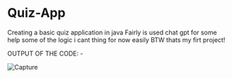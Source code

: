 # Quiz-App
Creating a basic quiz application in java 
Fairly is used chat gpt for some help some of the logic i cant thing for now easily 
BTW thats my firt project!


OUTPUT OF THE CODE: - 

![Capture](https://github.com/gitcuber369/Quiz-App/assets/112844928/0f16ba87-0647-4c6f-a148-26bfb9722d42)
